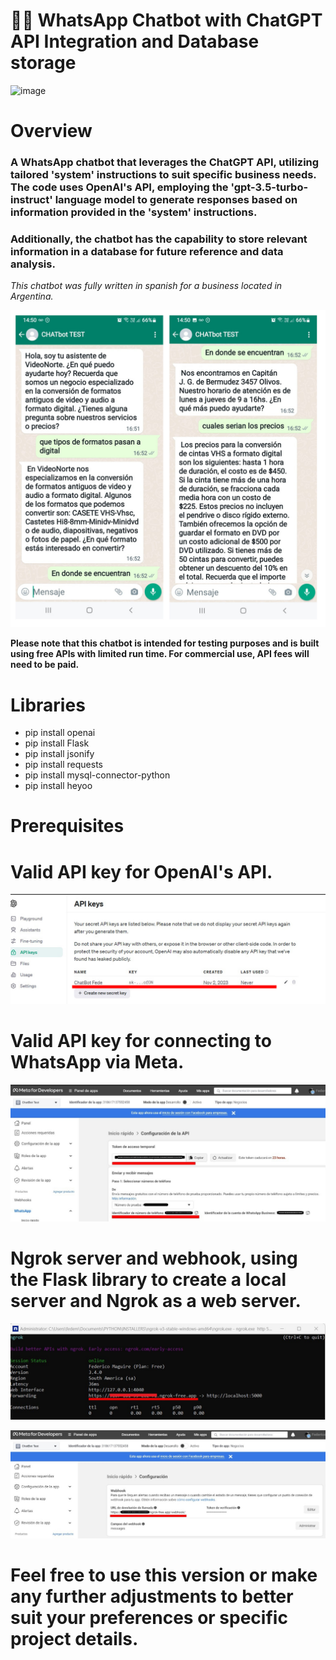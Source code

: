 # :robot::speech_balloon: WhatsApp Chatbot with ChatGPT API Integration and Database storage
![image](https://github.com/FedeMaguire/Whatsapp-ChatGPT-Chatbot/blob/main/screenshots/Screenshot%202023-11-27%20152443.jpg?raw=true)
# Overview
### A WhatsApp chatbot that leverages the ChatGPT API, utilizing tailored 'system' instructions to suit specific business needs. The code uses OpenAI's API, employing the 'gpt-3.5-turbo-instruct' language model to generate responses based on information provided in the 'system' instructions.
### Additionally, the chatbot has the capability to store relevant information in a database for future reference and data analysis.

*This chatbot was fully written in spanish for a business located in Argentina.*

![image](https://github.com/FedeMaguire/FedeMaguire-Whatsapp-ChatGPT-Chatbot/blob/main/screenshots/whatsapp%20chat.jpg?raw=true)


**Please note that this chatbot is intended for testing purposes and is built using free APIs with limited run time. For commercial use, API fees will need to be paid.**

# Libraries

- pip install openai
- pip install Flask
- pip install jsonify
- pip install requests
- pip install mysql-connector-python
- pip install heyoo

 # Prerequisites

# Valid API key for OpenAI's API.

![image](https://github.com/FedeMaguire/FedeMaguire-Whatsapp-ChatGPT-Chatbot/blob/main/screenshots/openai%20api.jpg?raw=true)
 
 # Valid API key for connecting to WhatsApp via Meta.
 
![image](https://github.com/FedeMaguire/FedeMaguire-Whatsapp-ChatGPT-Chatbot/blob/main/screenshots/token.jpg?raw=true)

 # Ngrok server and webhook, using the Flask library to create a local server and Ngrok as a web server.

![image](https://github.com/FedeMaguire/FedeMaguire-Whatsapp-ChatGPT-Chatbot/blob/main/screenshots/ngrok.jpg?raw=true)

![image](https://github.com/FedeMaguire/FedeMaguire-Whatsapp-ChatGPT-Chatbot/blob/main/screenshots/url%20devolucion.jpg?raw=true)

# Feel free to use this version or make any further adjustments to better suit your preferences or specific project details.
